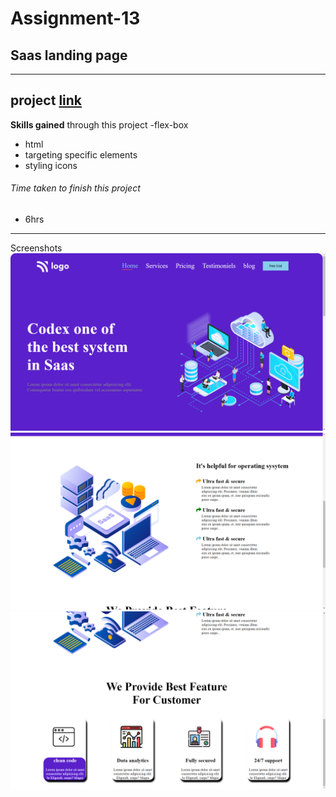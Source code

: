  
 # Assignment-13

 ## Saas landing page

---

 ## project  [link](http://127.0.0.1:5500/13saas.html)


 **Skills gained** through this project
 -flex-box
 - html
 - targeting specific elements
 - styling icons

 


###### Time taken to finish this project
- 6hrs
---
Screenshots 
![Saas landing page](./screenshots/Saas%20landing%20page%20(1).png)
![Saas landing page](./screenshots/Saas%20landing%20page%20(2).png)
![Saas landing page](./screenshots/Saas%20landing%20page%20(3).png)